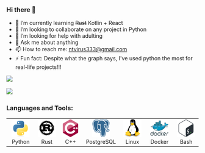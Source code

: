 ### Hi there 👋


- 🌱 I’m currently learning ~~Rust~~ Kotlin + React
- 👯 I’m looking to collaborate on any project in Python
- 🤔 I’m looking for help with adulting
- 💬 Ask me about anything
- 📫 How to reach me: ntvirus333@gmail.com
- ⚡ Fun fact: Despite what the graph says, I've used python the most for real-life projects!!!


![](https://github-readme-stats.vercel.app/api?username=annmayn&theme=tokyonight&show_icons=true)
  
![](https://github-readme-stats.vercel.app/api/top-langs/?username=annmayn&theme=tokyonight&show_icons=true)

### Languages and Tools:

<table>
  <tr>
    <td align="center" width="96">
      <a href="#">
        <img src="https://raw.githubusercontent.com/devicons/devicon/master/icons/python/python-original.svg" width="48" height="48" alt="Python" />
      </a>
      <br>Python
    </td>
    <td align="center" width="96">
      <a href="#">
        <img src="https://github.com/devicons/devicon/blob/master/icons/rust/rust-plain.svg" width="48" height="48" alt="Rust" />
      </a>
      <br>Rust
    </td>
    <td align="center" width="96">
      <a href="#">
        <img src="https://raw.githubusercontent.com/devicons/devicon/master/icons/cplusplus/cplusplus-original.svg" width="48" height="48" alt="C++" />
      </a>
      <br>C++
    </td>
    <td align="center" width="96">
      <a href="#">
        <img src="https://github.com/devicons/devicon/blob/master/icons/postgresql/postgresql-plain.svg" width="48" height="48" alt="PostgreSQL"/>
      </a>
      <br>PostgreSQL
    </td>
    <td align="center" width="96">
      <a href="#">
        <img src="https://raw.githubusercontent.com/devicons/devicon/master/icons/linux/linux-original.svg" width="48" height="48" alt="Linux" />
      </a>
      <br>Linux
    </td>
    <td align="center" width="96">
      <a href="#">
        <img src="https://raw.githubusercontent.com/devicons/devicon/master/icons/docker/docker-original-wordmark.svg" width="48" height="48" alt="Docker" />
      </a>
      <br>Docker
    </td>
    <td align="center" width="96">
      <a href="#">
        <img src="https://github.com/devicons/devicon/blob/master/icons/bash/bash-original.svg" width="48" height="48" alt="Bash" />
      </a>
      <br>Bash
    </td>
  </tr>
</table>
